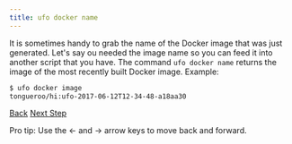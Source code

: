 ```yaml
---
title: ufo docker name
---
```


It is sometimes handy to grab the name of the Docker image that was just generated.  Let's say ou needed the image name so you can feed it into another script that you have. The command `ufo docker name` returns the image of the most recently built Docker image. Example:

```sh
$ ufo docker image
tongueroo/hi:ufo-2017-06-12T12-34-48-a18aa30
```

<a id="prev" class="btn btn-basic" href="{% link _docs/ufo-docker-base.md %}">Back</a>
<a id="next" class="btn btn-primary" href="{% link _docs/ufo-docker-clean.md %}">Next Step</a>
<p class="keyboard-tip">Pro tip: Use the <- and -> arrow keys to move back and forward.</p>

